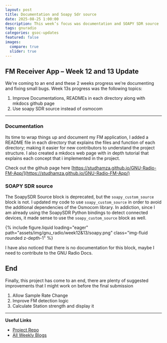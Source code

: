 ```yaml
---
layout: post
title: Documentation and Soapy Sdr source
date: 2025-08-25 1:00:00
description: This week’s focus was documentation and SOAPY SDR source
tags: gnuradio
categories: gsoc-updates
featured: false
images:
  compare: true
  slider: true
---
```


## FM Receiver App – Week 12 and 13 Update

We're coming to an end and these 2 weeks progress we're documenting and fixing small bugs. Week 13s progress was the following topics:

1. Improve Documentations, READMEs in each directory along with mkdocs github page
2. Use soapy SDR source instead of osmocom

---

### Documentation

Its time to wrap things up and document my FM application, I added a README file in each directory that explains the files and function of each directory; making it easier for new contributors to understand the project structure. I also created a mkdocs web page with in depth tutorial that explains each concept that i implemented in the project. 

Check out the github page here [https://studhamza.github.io/GNU-Radio-FM-App/](https://studhamza.github.io/GNU-Radio-FM-App/)

### SOAPY SDR source

The SoapySDR Source block is deprecated, but the `soapy_custom_source` block is not. I updated my code to use `soapy_custom_source` in order to avoid the additional dependencies of the Osmocom library. In addiction, since I am already using the SoapySDR Python bindings to detect connected devices, it made sense to use the `soapy_custom_source` block as well.


<div class="row">
    <div class="col-sm mt-3 mt-md-0">
        {% include figure.liquid loading="eager" path="assets/img/gnu_radio/week12&13/soapy.png" class="img-fluid rounded z-depth-1" %}
    </div>
</div>

I have also noticed that there is no documentation for this block, maybe I need to contribute to the GNU Radio Docs.

## End

Finally, this project has come to an end, there are plenty of suggested improvements that I might work on before the final submission

1. Allow Sample Rate Change
2. Improve FM detection logic
3. Calculate Station strength and display it

---

**Useful Links**

- [Project Repo](https://github.com/StudHamza/GNU-Radio-FM-App)  
- [All Weekly Blogs](https://studhamza.github.io/hamza-folio/blog/tag/gnuradio/)
